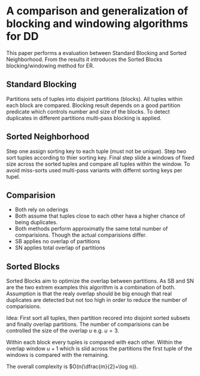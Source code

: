 # A comparison and generalization of blocking and windowing algorithms for DD

This paper performs a evaluation between Standard Blocking and Sorted
Neighborhood. From the results it introduces the Sorted Blocks
blocking/windowing method for ER.

## Standard Blocking

Partitions sets of tuples into disjoint partitions (blocks). All tuples within
each block are compared. Blocking result depends on a good partition predicate
which controls number and size of the blocks. To detect duplicates in different
partitions multi-pass blocking is applied.

## Sorted Neighborhood

Step one assign sorting key to each tuple (must not be unique). Step two sort
tuples according to thier sorting key. Final step slide a windows of fixed size
across the sorted tuples and compare all tuples within the window. To avoid
miss-sorts used multi-pass variants with differnt sorting keys per tupel.

## Comparision

* Both rely on oderings
* Both assume that tuples close to each other hava a higher chance of being
  duplicates.
* Both methods perform approximatly the same total number of comparisions.
  Though the actual comparisions differ.
* SB applies no overlap of partitions
* SN applies total overlap of partitions

## Sorted Blocks

Sorted Blocks aim to optimize the overlap between partitions. As SB and SN are
the two extrem examples this algorithm is a combination of both. Assumption is
that the realy overlap should be big enough that real duplicates are detected
but not too high in order to reduce the number of comparisions.

Idea: First sort all tuples, then partition recored into disjoint sorted subsets
and finally overlap partitions. The number of comparisions can be controlled the
size of the overlap $u$ e.g. $u=3$.

Within each block every tuples is compared with each other. Within the overlap
window $u+1$ which is slid across the partitions the first tuple of the windows
is compared with the remaining.

The overall complexity is $O(n(\dfrac{m}{2}+\log n)).
